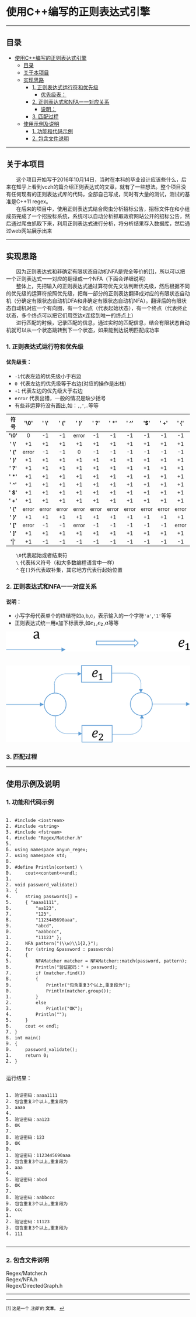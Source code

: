 <div style="visibility: hidden; overflow: hidden; position: absolute; top: 0px; height: 1px; width: auto; padding: 0px; border: 0px; margin: 0px; text-align: left; text-indent: 0px; text-transform: none; line-height: normal; letter-spacing: normal; word-spacing: normal;"><div id="MathJax_SVG_Hidden"></div><svg><defs id="MathJax_SVG_glyphs"><path id="MJMATHI-3F5" stroke-width="1" d="M227 -11Q149 -11 95 41T40 174Q40 262 87 322Q121 367 173 396T287 430Q289 431 329 431H367Q382 426 382 411Q382 385 341 385H325H312Q191 385 154 277L150 265H327Q340 256 340 246Q340 228 320 219H138V217Q128 187 128 143Q128 77 160 52T231 26Q258 26 284 36T326 57T343 68Q350 68 354 58T358 39Q358 36 357 35Q354 31 337 21T289 0T227 -11Z"></path><path id="MJMATHI-65" stroke-width="1" d="M39 168Q39 225 58 272T107 350T174 402T244 433T307 442H310Q355 442 388 420T421 355Q421 265 310 237Q261 224 176 223Q139 223 138 221Q138 219 132 186T125 128Q125 81 146 54T209 26T302 45T394 111Q403 121 406 121Q410 121 419 112T429 98T420 82T390 55T344 24T281 -1T205 -11Q126 -11 83 42T39 168ZM373 353Q367 405 305 405Q272 405 244 391T199 357T170 316T154 280T149 261Q149 260 169 260Q282 260 327 284T373 353Z"></path><path id="MJMAIN-31" stroke-width="1" d="M213 578L200 573Q186 568 160 563T102 556H83V602H102Q149 604 189 617T245 641T273 663Q275 666 285 666Q294 666 302 660V361L303 61Q310 54 315 52T339 48T401 46H427V0H416Q395 3 257 3Q121 3 100 0H88V46H114Q136 46 152 46T177 47T193 50T201 52T207 57T213 61V578Z"></path><path id="MJMAIN-32" stroke-width="1" d="M109 429Q82 429 66 447T50 491Q50 562 103 614T235 666Q326 666 387 610T449 465Q449 422 429 383T381 315T301 241Q265 210 201 149L142 93L218 92Q375 92 385 97Q392 99 409 186V189H449V186Q448 183 436 95T421 3V0H50V19V31Q50 38 56 46T86 81Q115 113 136 137Q145 147 170 174T204 211T233 244T261 278T284 308T305 340T320 369T333 401T340 431T343 464Q343 527 309 573T212 619Q179 619 154 602T119 569T109 550Q109 549 114 549Q132 549 151 535T170 489Q170 464 154 447T109 429Z"></path><path id="MJMATHI-61" stroke-width="1" d="M33 157Q33 258 109 349T280 441Q331 441 370 392Q386 422 416 422Q429 422 439 414T449 394Q449 381 412 234T374 68Q374 43 381 35T402 26Q411 27 422 35Q443 55 463 131Q469 151 473 152Q475 153 483 153H487Q506 153 506 144Q506 138 501 117T481 63T449 13Q436 0 417 -8Q409 -10 393 -10Q359 -10 336 5T306 36L300 51Q299 52 296 50Q294 48 292 46Q233 -10 172 -10Q117 -10 75 30T33 157ZM351 328Q351 334 346 350T323 385T277 405Q242 405 210 374T160 293Q131 214 119 129Q119 126 119 118T118 106Q118 61 136 44T179 26Q217 26 254 59T298 110Q300 114 325 217T351 328Z"></path></defs></svg></div><div id="wmd-preview" class="wmd-preview"><div class="md-section-divider"></div><div class="md-section-divider"></div><h1 data-anchor-id="nnm8" id="使用c编写的正则表达式引擎">使用C++编写的正则表达式引擎</h1><hr><div class="md-section-divider"></div><h2 data-anchor-id="5kn5" id="目录">目录</h2><p data-anchor-id="szrv"><div class="toc">
<ul>
<li><a href="#使用c编写的正则表达式引擎">使用C++编写的正则表达式引擎</a><ul>
<li><a href="#目录">目录</a></li>
<li><a href="#关于本项目">关于本项目</a></li>
<li><a href="#实现思路">实现思路</a><ul>
<li><a href="#1-正则表达式运行符和优先级">1. 正则表达式运行符和优先级</a><ul>
<li><a href="#优先级表">优先级表：</a></li>
</ul>
</li>
<li><a href="#2-正则表达式和nfa一一对应关系">2. 正则表达式和NFA一一对应关系</a><ul>
<li><a href="#说明">说明：</a></li>
</ul>
</li>
<li><a href="#3-匹配过程">3. 匹配过程</a></li>
</ul>
</li>
<li><a href="#使用示例及说明">使用示例及说明</a><ul>
<li><a href="#1-功能和代码示例">1. 功能和代码示例</a></li>
<li><a href="#2-包含文件说明">2. 包含文件说明</a></li>
</ul>
</li>
</ul>
</li>
</ul>
</div>
</p><hr><div class="md-section-divider"></div><h2 data-anchor-id="6hlo" id="关于本项目">关于本项目</h2><p data-anchor-id="rme4">&nbsp;&nbsp;&nbsp;&nbsp;&nbsp;&nbsp;&nbsp;这个项目开始写于2016年10月14日，当时在本科的毕业设计应该些什么，后来在知乎上看到vczh的篇介绍正则表达式的文章，就有了一些想法。整个项目没有任何现有的正则表达式库的代码，全部自己写成，同时有大量的测试，测试的基准是C++11 regex。 <br>
&nbsp;&nbsp;&nbsp;&nbsp;&nbsp;&nbsp;&nbsp;在后来的项目中，使用正则表达式结合爬虫分析招标公告，招标文件在和小组成员完成了一个招投标系统，系统可以自动分析抓取政府网站公开的招标公告，然后通过爬虫抓取下来，利用正则表达式进行分析，将分析结果存入数据库，然后通过web网站展示出来</p><hr><div class="md-section-divider"></div><h2 data-anchor-id="efzq" id="实现思路">实现思路</h2><p data-anchor-id="ez05">&nbsp;&nbsp;&nbsp;&nbsp;&nbsp;&nbsp;&nbsp;因为正则表达式和非确定有限状态自动机NFA是完全等价的<a href="#fn:footnote" id="fnref:footnote" title="查看注脚" class="footnote">[1]</a>，所以可以把一个正则表达式一一对应的翻译成一个NFA（下面会详细说明） <br>
&nbsp;&nbsp;&nbsp;&nbsp;&nbsp;&nbsp;&nbsp;整体上，先把输入的正则表达式通过算符优先文法判断优先级，然后根据不同的优先级的运算符按照优先级，把每一部分的正则表达翻译成对应的有限状态自动机（分确定有限状态自动机DFA和非确定有限状态自动机NFA）。翻译后的有限状态自动机对应一个有向图，有一个起点（代表起始状态），有一个终点（代表终止状态，多个终点可以把它们用空边<span class="MathJax_Preview"></span><span class="MathJax_SVG" id="MathJax-Element-1-Frame" role="textbox" aria-readonly="true" style="font-size: 100%; display: inline-block;"><svg xmlns:xlink="http://www.w3.org/1999/xlink" viewBox="0 -452.0516853480245 406.5 484.10337069604896" style="width: 0.927ex; height: 1.158ex; vertical-align: -0.116ex; margin: 1px 0px;"><g stroke="black" fill="black" stroke-width="0" transform="matrix(1 0 0 -1 0 0)"><use xmlns:xlink="http://www.w3.org/1999/xlink" xlink:href="#MJMATHI-3F5"></use></g></svg></span><script type="math/tex" id="MathJax-Element-1">\epsilon</script>连接到唯一的终点上） <br>
&nbsp;&nbsp;&nbsp;&nbsp;&nbsp;&nbsp;&nbsp;进行匹配的时候，记录匹配的信息，通过实时的匹配信息，结合有限状态自动机就可以从一个状态跳转到下一个状态，如果能到达说明匹配成功率</p><div class="md-section-divider"></div><h3 data-anchor-id="smst" id="1-正则表达式运行符和优先级">1. 正则表达式运行符和优先级</h3><div class="md-section-divider"></div><h4 data-anchor-id="y5qd" id="优先级表">优先级表：</h4><ul data-anchor-id="up9d">
<li><code>-1</code>代表左边的优先级小于右边</li>
<li><code>0</code> &nbsp;代表左边的优先级等于右边(对应的操作是出栈)</li>
<li><code>+1</code> 代表左边的优先级大于右边</li>
<li><code>error</code> 代表出错，一般的情况是缺少括号</li>
<li>有些非运算符没有画出,如：<code>,</code>,<code>'</code>,<code>.</code>等等</li>
</ul><table data-anchor-id="abxb" class="table table-striped-white table-bordered">
<thead>
<tr>
 <th style="text-align:center;">符号</th>
 <th style="text-align:center;">'\0'</th>
 <th style="text-align:center;">' \'</th>
 <th style="text-align:center;">' ('</th>
 <th style="text-align:center;">' )'</th>
 <th style="text-align:center;">' ?'</th>
 <th style="text-align:center;">' *'</th>
 <th style="text-align:center;">' ^'</th>
 <th style="text-align:center;">'<span>$</span>'</th>
 <th style="text-align:center;">' +'</th>
 <th style="text-align:center;">' {'</th>
 <th style="text-align:center;">' }'</th>
 <th style="text-align:center;">' ['</th>
 <th style="text-align:center;">' ]'</th>
 <th style="text-align:center;">'|'</th>
</tr>
</thead>
<tbody><tr>
 <td style="text-align:center;"><strong>'\0'</strong></td>
 <td style="text-align:center;">0</td>
 <td style="text-align:center;">-1</td>
 <td style="text-align:center;">-1</td>
 <td style="text-align:center;">error</td>
 <td style="text-align:center;">-1</td>
 <td style="text-align:center;">-1</td>
 <td style="text-align:center;">-1</td>
 <td style="text-align:center;">-1</td>
 <td style="text-align:center;">-1</td>
 <td style="text-align:center;">-1</td>
 <td style="text-align:center;">error</td>
 <td style="text-align:center;">-1</td>
 <td style="text-align:center;">error</td>
 <td style="text-align:center;">-1</td>
</tr>
<tr>
 <td style="text-align:center;"><strong>' \'</strong></td>
 <td style="text-align:center;">+1</td>
 <td style="text-align:center;">+1</td>
 <td style="text-align:center;">+1</td>
 <td style="text-align:center;">+1</td>
 <td style="text-align:center;">+1</td>
 <td style="text-align:center;">+1</td>
 <td style="text-align:center;">+1</td>
 <td style="text-align:center;">+1</td>
 <td style="text-align:center;">+1</td>
 <td style="text-align:center;">+1</td>
 <td style="text-align:center;">+1</td>
 <td style="text-align:center;">+1</td>
 <td style="text-align:center;">+1</td>
 <td style="text-align:center;">+1</td>
</tr>
<tr>
 <td style="text-align:center;"><strong>' ('</strong></td>
 <td style="text-align:center;">error</td>
 <td style="text-align:center;">-1</td>
 <td style="text-align:center;">-1</td>
 <td style="text-align:center;">0</td>
 <td style="text-align:center;">-1</td>
 <td style="text-align:center;">-1</td>
 <td style="text-align:center;">-1</td>
 <td style="text-align:center;">-1</td>
 <td style="text-align:center;">-1</td>
 <td style="text-align:center;">-1</td>
 <td style="text-align:center;">error</td>
 <td style="text-align:center;">-1</td>
 <td style="text-align:center;">error</td>
 <td style="text-align:center;">-1</td>
</tr>
<tr>
 <td style="text-align:center;"><strong>' )'</strong></td>
 <td style="text-align:center;">+1</td>
 <td style="text-align:center;">+1</td>
 <td style="text-align:center;">+1</td>
 <td style="text-align:center;">+1</td>
 <td style="text-align:center;">+1</td>
 <td style="text-align:center;">+1</td>
 <td style="text-align:center;">+1</td>
 <td style="text-align:center;">+1</td>
 <td style="text-align:center;">+1</td>
 <td style="text-align:center;">+1</td>
 <td style="text-align:center;">error</td>
 <td style="text-align:center;">+1</td>
 <td style="text-align:center;">error</td>
 <td style="text-align:center;">+1</td>
</tr>
<tr>
 <td style="text-align:center;"><strong>' ?'</strong></td>
 <td style="text-align:center;">+1</td>
 <td style="text-align:center;">+1</td>
 <td style="text-align:center;">+1</td>
 <td style="text-align:center;">+1</td>
 <td style="text-align:center;">+1</td>
 <td style="text-align:center;">+1</td>
 <td style="text-align:center;">+1</td>
 <td style="text-align:center;">+1</td>
 <td style="text-align:center;">+1</td>
 <td style="text-align:center;">+1</td>
 <td style="text-align:center;">error</td>
 <td style="text-align:center;">+1</td>
 <td style="text-align:center;">+1</td>
 <td style="text-align:center;">+1</td>
</tr>
<tr>
 <td style="text-align:center;"><strong>' *'</strong></td>
 <td style="text-align:center;">+1</td>
 <td style="text-align:center;">+1</td>
 <td style="text-align:center;">+1</td>
 <td style="text-align:center;">+1</td>
 <td style="text-align:center;">+1</td>
 <td style="text-align:center;">+1</td>
 <td style="text-align:center;">+1</td>
 <td style="text-align:center;">+1</td>
 <td style="text-align:center;">+1</td>
 <td style="text-align:center;">+1</td>
 <td style="text-align:center;">error</td>
 <td style="text-align:center;">+1</td>
 <td style="text-align:center;">+1</td>
 <td style="text-align:center;">+1</td>
</tr>
<tr>
 <td style="text-align:center;"><strong>' ^'</strong></td>
 <td style="text-align:center;">+1</td>
 <td style="text-align:center;">+1</td>
 <td style="text-align:center;">+1</td>
 <td style="text-align:center;">+1</td>
 <td style="text-align:center;">+1</td>
 <td style="text-align:center;">+1</td>
 <td style="text-align:center;">+1</td>
 <td style="text-align:center;">+1</td>
 <td style="text-align:center;">+1</td>
 <td style="text-align:center;">+1</td>
 <td style="text-align:center;">error</td>
 <td style="text-align:center;">+1</td>
 <td style="text-align:center;">error</td>
 <td style="text-align:center;">+1</td>
</tr>
<tr>
 <td style="text-align:center;"><strong>' $'</strong></td>
 <td style="text-align:center;">+1</td>
 <td style="text-align:center;">+1</td>
 <td style="text-align:center;">+1</td>
 <td style="text-align:center;">+1</td>
 <td style="text-align:center;">+1</td>
 <td style="text-align:center;">+1</td>
 <td style="text-align:center;">+1</td>
 <td style="text-align:center;">+1</td>
 <td style="text-align:center;">+1</td>
 <td style="text-align:center;">+1</td>
 <td style="text-align:center;">error</td>
 <td style="text-align:center;">+1</td>
 <td style="text-align:center;">error</td>
 <td style="text-align:center;">+1</td>
</tr>
<tr>
 <td style="text-align:center;"><strong>' +'</strong></td>
 <td style="text-align:center;">+1</td>
 <td style="text-align:center;">+1</td>
 <td style="text-align:center;">+1</td>
 <td style="text-align:center;">+1</td>
 <td style="text-align:center;">+1</td>
 <td style="text-align:center;">+1</td>
 <td style="text-align:center;">+1</td>
 <td style="text-align:center;">+1</td>
 <td style="text-align:center;">+1</td>
 <td style="text-align:center;">+1</td>
 <td style="text-align:center;">error</td>
 <td style="text-align:center;">+1</td>
 <td style="text-align:center;">+1</td>
 <td style="text-align:center;">+1</td>
</tr>
<tr>
 <td style="text-align:center;"><strong>' {'</strong></td>
 <td style="text-align:center;">error</td>
 <td style="text-align:center;">error</td>
 <td style="text-align:center;">error</td>
 <td style="text-align:center;">error</td>
 <td style="text-align:center;">error</td>
 <td style="text-align:center;">error</td>
 <td style="text-align:center;">error</td>
 <td style="text-align:center;">error</td>
 <td style="text-align:center;">error</td>
 <td style="text-align:center;">error</td>
 <td style="text-align:center;">0</td>
 <td style="text-align:center;">error</td>
 <td style="text-align:center;">error</td>
 <td style="text-align:center;">error</td>
</tr>
<tr>
 <td style="text-align:center;"><strong>' }'</strong></td>
 <td style="text-align:center;">+1</td>
 <td style="text-align:center;">+1</td>
 <td style="text-align:center;">+1</td>
 <td style="text-align:center;">+1</td>
 <td style="text-align:center;">+1</td>
 <td style="text-align:center;">+1</td>
 <td style="text-align:center;">+1</td>
 <td style="text-align:center;">+1</td>
 <td style="text-align:center;">+1</td>
 <td style="text-align:center;">+1</td>
 <td style="text-align:center;">error</td>
 <td style="text-align:center;">+1</td>
 <td style="text-align:center;">error</td>
 <td style="text-align:center;">+1</td>
</tr>
<tr>
 <td style="text-align:center;"><strong>' ['</strong></td>
 <td style="text-align:center;">error</td>
 <td style="text-align:center;">-1</td>
 <td style="text-align:center;">-1</td>
 <td style="text-align:center;">error</td>
 <td style="text-align:center;">-1</td>
 <td style="text-align:center;">-1</td>
 <td style="text-align:center;">-1</td>
 <td style="text-align:center;">-1</td>
 <td style="text-align:center;">-1</td>
 <td style="text-align:center;">error</td>
 <td style="text-align:center;">error</td>
 <td style="text-align:center;">-1</td>
 <td style="text-align:center;">error</td>
 <td style="text-align:center;">-1</td>
</tr>
<tr>
 <td style="text-align:center;"><strong>' ]'</strong></td>
 <td style="text-align:center;">+1</td>
 <td style="text-align:center;">+1</td>
 <td style="text-align:center;">+1</td>
 <td style="text-align:center;">+1</td>
 <td style="text-align:center;">+1</td>
 <td style="text-align:center;">+1</td>
 <td style="text-align:center;">+1</td>
 <td style="text-align:center;">+1</td>
 <td style="text-align:center;">+1</td>
 <td style="text-align:center;">+1</td>
 <td style="text-align:center;">error</td>
 <td style="text-align:center;">+1</td>
 <td style="text-align:center;">0</td>
 <td style="text-align:center;">+1</td>
</tr>
<tr>
 <td style="text-align:center;"><strong>'|'</strong></td>
 <td style="text-align:center;">+1</td>
 <td style="text-align:center;">-1</td>
 <td style="text-align:center;">-1</td>
 <td style="text-align:center;">-1</td>
 <td style="text-align:center;">-1</td>
 <td style="text-align:center;">-1</td>
 <td style="text-align:center;">-1</td>
 <td style="text-align:center;">-1</td>
 <td style="text-align:center;">-1</td>
 <td style="text-align:center;">-1</td>
 <td style="text-align:center;">error</td>
 <td style="text-align:center;">-1</td>
 <td style="text-align:center;">-1</td>
 <td style="text-align:center;">+1</td>
</tr>
</tbody></table><p data-anchor-id="4t3r">&nbsp;&nbsp;&nbsp;&nbsp;&nbsp;&nbsp;&nbsp;<code>\0</code>代表起始或者结束符 <br>
&nbsp;&nbsp;&nbsp;&nbsp;&nbsp;&nbsp;&nbsp;<code>\</code>&nbsp;代表转义符号（和大多数编程语言中一样） <br>
&nbsp;&nbsp;&nbsp;&nbsp;&nbsp;&nbsp;&nbsp;<code>^</code>&nbsp;在<code>[]</code>外代表取补集，其它地方代表行起始位置</p><div class="md-section-divider"></div><h3 data-anchor-id="2xl5" id="2-正则表达式和nfa一一对应关系">2. 正则表达式和NFA一一对应关系</h3><div class="md-section-divider"></div><h4 data-anchor-id="eyvu" id="说明">说明：</h4><ul data-anchor-id="wg1p">
<li>小写字母代表单个的终结符如a,b,c，表示输入的一个字符<code>'a'</code>,<code>'1'</code>等等</li>
<li>正则表达式统一用<code>e</code>加下标表示,如<span class="MathJax_Preview"></span><span class="MathJax_SVG" id="MathJax-Element-2-Frame" role="textbox" aria-readonly="true" style="font-size: 100%; display: inline-block;"><svg xmlns:xlink="http://www.w3.org/1999/xlink" viewBox="0 -464.0516853480245 920.406943983867 634.8104774772355" style="width: 2.085ex; height: 1.506ex; vertical-align: -0.463ex; margin: 1px 0px;"><g stroke="black" fill="black" stroke-width="0" transform="matrix(1 0 0 -1 0 0)"><use xmlns:xlink="http://www.w3.org/1999/xlink" xlink:href="#MJMATHI-65"></use><use transform="scale(0.7071067811865476)" xmlns:xlink="http://www.w3.org/1999/xlink" xlink:href="#MJMAIN-31" x="659" y="-213"></use></g></svg></span><script type="math/tex" id="MathJax-Element-2">e_1</script>,<span class="MathJax_Preview"></span><span class="MathJax_SVG" id="MathJax-Element-3-Frame" role="textbox" aria-readonly="true" style="font-size: 100%; display: inline-block;"><svg xmlns:xlink="http://www.w3.org/1999/xlink" viewBox="0 -464.0516853480245 920.406943983867 634.8104774772355" style="width: 2.085ex; height: 1.506ex; vertical-align: -0.463ex; margin: 1px 0px;"><g stroke="black" fill="black" stroke-width="0" transform="matrix(1 0 0 -1 0 0)"><use xmlns:xlink="http://www.w3.org/1999/xlink" xlink:href="#MJMATHI-65"></use><use transform="scale(0.7071067811865476)" xmlns:xlink="http://www.w3.org/1999/xlink" xlink:href="#MJMAIN-32" x="659" y="-213"></use></g></svg></span><script type="math/tex" id="MathJax-Element-3">e_2</script>,<span class="MathJax_Preview"></span><span class="MathJax_SVG" id="MathJax-Element-4-Frame" role="textbox" aria-readonly="true" style="font-size: 100%; display: inline-block;"><svg xmlns:xlink="http://www.w3.org/1999/xlink" viewBox="0 -462.0516853480245 529.5 493.10337069604896" style="width: 1.274ex; height: 1.158ex; vertical-align: -0.116ex; margin: 1px 0px;"><g stroke="black" fill="black" stroke-width="0" transform="matrix(1 0 0 -1 0 0)"><use xmlns:xlink="http://www.w3.org/1999/xlink" xlink:href="#MJMATHI-61"></use></g></svg></span><script type="math/tex" id="MathJax-Element-4">a</script>等等</li>
</ul><p data-anchor-id="y3p7"><img src="https://github.com/an-yun/AnyunRegex/raw/master/img/a.png" alt="单个a" title=""> <br>
<br>
<br>
<img src="https://github.com/an-yun/AnyunRegex/raw/master/img/e1_or_e2.png" alt="单个a" title=""></p><div class="md-section-divider"></div><h3 data-anchor-id="z1yx" id="3-匹配过程">3. 匹配过程</h3><hr><div class="md-section-divider"></div><h2 data-anchor-id="ggm3" id="使用示例及说明">使用示例及说明</h2><div class="md-section-divider"></div><h3 data-anchor-id="2v98" id="1-功能和代码示例">1. 功能和代码示例</h3><div class="md-section-divider"></div><pre class="prettyprint linenums prettyprinted" data-anchor-id="075a"><ol class="linenums"><li class="L0"><code class="language-C++"><span class="com">#include</span><span class="pln"> </span><span class="str">&lt;iostream&gt;</span></code></li><li class="L1"><code class="language-C++"><span class="com">#include</span><span class="pln"> </span><span class="str">&lt;string&gt;</span></code></li><li class="L2"><code class="language-C++"><span class="com">#include</span><span class="pln"> </span><span class="str">&lt;fstream&gt;</span></code></li><li class="L3"><code class="language-C++"><span class="com">#include</span><span class="pln"> </span><span class="str">"Regex/Matcher.h"</span></code></li><li class="L4"><code class="language-C++"></code></li><li class="L5"><code class="language-C++"><span class="kwd">using</span><span class="pln"> </span><span class="kwd">namespace</span><span class="pln"> anyun_regex</span><span class="pun">;</span></code></li><li class="L6"><code class="language-C++"><span class="kwd">using</span><span class="pln"> </span><span class="kwd">namespace</span><span class="pln"> std</span><span class="pun">;</span></code></li><li class="L7"><code class="language-C++"></code></li><li class="L8"><code class="language-C++"><span class="com">#define</span><span class="pln"> </span><span class="typ">Println</span><span class="pun">(</span><span class="pln">content</span><span class="pun">)</span><span class="pln"> \</span></code></li><li class="L9"><code class="language-C++"><span class="pln">    cout</span><span class="pun">&lt;&lt;</span><span class="pln">content</span><span class="pun">&lt;&lt;</span><span class="pln">endl</span><span class="pun">;</span></code></li><li class="L0"><code class="language-C++"></code></li><li class="L1"><code class="language-C++"><span class="kwd">void</span><span class="pln"> password_validate</span><span class="pun">()</span></code></li><li class="L2"><code class="language-C++"><span class="pun">{</span></code></li><li class="L3"><code class="language-C++"><span class="pln">    </span><span class="kwd">string</span><span class="pln"> passwords</span><span class="pun">[]</span><span class="pln"> </span><span class="pun">=</span></code></li><li class="L4"><code class="language-C++"><span class="pln">    </span><span class="pun">{</span><span class="pln"> </span><span class="str">"aaaa1111"</span><span class="pun">,</span></code></li><li class="L5"><code class="language-C++"><span class="pln">        </span><span class="str">"aa123"</span><span class="pun">,</span></code></li><li class="L6"><code class="language-C++"><span class="pln">        </span><span class="str">"123"</span><span class="pun">,</span></code></li><li class="L7"><code class="language-C++"><span class="pln">        </span><span class="str">"1123445690aaa"</span><span class="pun">,</span></code></li><li class="L8"><code class="language-C++"><span class="pln">        </span><span class="str">"abcd"</span><span class="pun">,</span></code></li><li class="L9"><code class="language-C++"><span class="pln">        </span><span class="str">"aabbccc"</span><span class="pun">,</span></code></li><li class="L0"><code class="language-C++"><span class="pln">        </span><span class="str">"11123"</span><span class="pln"> </span><span class="pun">};</span></code></li><li class="L1"><code class="language-C++"><span class="pln">    NFA pattern</span><span class="pun">(</span><span class="str">"(\\w)\\1{2,}"</span><span class="pun">);</span></code></li><li class="L2"><code class="language-C++"><span class="pln">    </span><span class="kwd">for</span><span class="pln"> </span><span class="pun">(</span><span class="kwd">string</span><span class="pln"> </span><span class="pun">&amp;</span><span class="pln">password </span><span class="pun">:</span><span class="pln"> passwords</span><span class="pun">)</span></code></li><li class="L3"><code class="language-C++"><span class="pln">    </span><span class="pun">{</span></code></li><li class="L4"><code class="language-C++"><span class="pln">        </span><span class="typ">NFAMatcher</span><span class="pln"> matcher </span><span class="pun">=</span><span class="pln"> </span><span class="typ">NFAMatcher</span><span class="pun">::</span><span class="pln">match</span><span class="pun">(</span><span class="pln">password</span><span class="pun">,</span><span class="pln"> pattern</span><span class="pun">);</span></code></li><li class="L5"><code class="language-C++"><span class="pln">        </span><span class="typ">Println</span><span class="pun">(</span><span class="str">"验证密码："</span><span class="pln"> </span><span class="pun">+</span><span class="pln"> password</span><span class="pun">);</span></code></li><li class="L6"><code class="language-C++"><span class="pln">        </span><span class="kwd">if</span><span class="pln"> </span><span class="pun">(</span><span class="pln">matcher</span><span class="pun">.</span><span class="pln">find</span><span class="pun">())</span></code></li><li class="L7"><code class="language-C++"><span class="pln">        </span><span class="pun">{</span></code></li><li class="L8"><code class="language-C++"><span class="pln">            </span><span class="typ">Println</span><span class="pun">(</span><span class="str">"包含重复3个以上,重复段为"</span><span class="pun">);</span></code></li><li class="L9"><code class="language-C++"><span class="pln">            </span><span class="typ">Println</span><span class="pun">(</span><span class="pln">matcher</span><span class="pun">.</span><span class="kwd">group</span><span class="pun">());</span></code></li><li class="L0"><code class="language-C++"><span class="pln">        </span><span class="pun">}</span></code></li><li class="L1"><code class="language-C++"><span class="pln">        </span><span class="kwd">else</span></code></li><li class="L2"><code class="language-C++"><span class="pln">            </span><span class="typ">Println</span><span class="pun">(</span><span class="str">"OK"</span><span class="pun">);</span></code></li><li class="L3"><code class="language-C++"><span class="pln">        </span><span class="typ">Println</span><span class="pun">(</span><span class="str">""</span><span class="pun">);</span></code></li><li class="L4"><code class="language-C++"><span class="pln">    </span><span class="pun">}</span></code></li><li class="L5"><code class="language-C++"><span class="pln">    cout </span><span class="pun">&lt;&lt;</span><span class="pln"> endl</span><span class="pun">;</span></code></li><li class="L6"><code class="language-C++"><span class="pun">}</span></code></li><li class="L7"><code class="language-C++"><span class="kwd">int</span><span class="pln"> main</span><span class="pun">()</span></code></li><li class="L8"><code class="language-C++"><span class="pun">{</span></code></li><li class="L9"><code class="language-C++"><span class="pln">    password_validate</span><span class="pun">();</span></code></li><li class="L0"><code class="language-C++"><span class="pln">    </span><span class="kwd">return</span><span class="pln"> </span><span class="lit">0</span><span class="pun">;</span></code></li><li class="L1"><code class="language-C++"><span class="pun">}</span></code></li></ol></pre><p data-anchor-id="82dl">运行结果：</p><div class="md-section-divider"></div><pre class="prettyprint linenums prettyprinted" data-anchor-id="alef"><ol class="linenums"><li class="L0"><code><span class="pun">验证密码：</span><span class="pln">aaaa1111</span></code></li><li class="L1"><code><span class="pun">包含重复</span><span class="lit">3</span><span class="pun">个以上,重复段为</span></code></li><li class="L2"><code><span class="pln">aaaa</span></code></li><li class="L3"><code></code></li><li class="L4"><code><span class="pun">验证密码：</span><span class="pln">aa123</span></code></li><li class="L5"><code><span class="pln">OK</span></code></li><li class="L6"><code></code></li><li class="L7"><code><span class="pun">验证密码：</span><span class="lit">123</span></code></li><li class="L8"><code><span class="pln">OK</span></code></li><li class="L9"><code></code></li><li class="L0"><code><span class="pun">验证密码：</span><span class="lit">1123445690aaa</span></code></li><li class="L1"><code><span class="pun">包含重复</span><span class="lit">3</span><span class="pun">个以上,重复段为</span></code></li><li class="L2"><code><span class="pln">aaa</span></code></li><li class="L3"><code></code></li><li class="L4"><code><span class="pun">验证密码：</span><span class="pln">abcd</span></code></li><li class="L5"><code><span class="pln">OK</span></code></li><li class="L6"><code></code></li><li class="L7"><code><span class="pun">验证密码：</span><span class="pln">aabbccc</span></code></li><li class="L8"><code><span class="pun">包含重复</span><span class="lit">3</span><span class="pun">个以上,重复段为</span></code></li><li class="L9"><code><span class="pln">ccc</span></code></li><li class="L0"><code></code></li><li class="L1"><code><span class="pun">验证密码：</span><span class="lit">11123</span></code></li><li class="L2"><code><span class="pun">包含重复</span><span class="lit">3</span><span class="pun">个以上,重复段为</span></code></li><li class="L3"><code><span class="lit">111</span></code></li></ol></pre><hr><div class="md-section-divider"></div><h3 data-anchor-id="n3ho" id="2-包含文件说明">2. 包含文件说明</h3><p data-anchor-id="jmd6">Regex/Matcher.h <br>
Regex/NFA.h <br>
Regex/DirectedGraph.h</p><hr><div class="footnotes" data-anchor-id="g39a">
<hr>
<small>

<span id="fn:footnote">[1] </span>这是一个 <em>注脚</em> 的 <strong>文本</strong>。 <a href="#fnref:footnote" title="回到文稿" class="reversefootnote">↩</a><br>

</small>
</div></div>